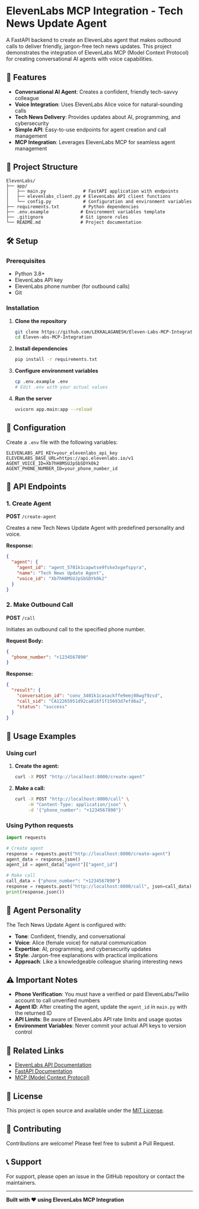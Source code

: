 # ElevenLabs MCP Integration - Tech News Update Agent

A FastAPI backend to create an ElevenLabs agent that makes outbound calls to deliver friendly, jargon-free tech news updates. This project demonstrates the integration of ElevenLabs MCP (Model Context Protocol) for creating conversational AI agents with voice capabilities.

## 🚀 Features

- **Conversational AI Agent**: Creates a confident, friendly tech-savvy colleague
- **Voice Integration**: Uses ElevenLabs Alice voice for natural-sounding calls
- **Tech News Delivery**: Provides updates about AI, programming, and cybersecurity
- **Simple API**: Easy-to-use endpoints for agent creation and call management
- **MCP Integration**: Leverages ElevenLabs MCP for seamless agent management

## 📁 Project Structure

```
ElevenLabs/
├── app/
│   ├── main.py              # FastAPI application with endpoints
│   ├── elevenlabs_client.py # ElevenLabs API client functions
│   └── config.py            # Configuration and environment variables
├── requirements.txt         # Python dependencies
├── .env.example            # Environment variables template
├── .gitignore              # Git ignore rules
└── README.md               # Project documentation
```

## 🛠️ Setup

### Prerequisites

- Python 3.8+
- ElevenLabs API key
- ElevenLabs phone number (for outbound calls)
- Git

### Installation

1. **Clone the repository**
   ```bash
   git clone https://github.com/LEKKALAGANESH/Eleven-Labs-MCP-Integration.git
   cd Eleven-abs-MCP-Integration
   ```

2. **Install dependencies**
   ```bash
   pip install -r requirements.txt
   ```

3. **Configure environment variables**
   ```bash
   cp .env.example .env
   # Edit .env with your actual values
   ```

4. **Run the server**
   ```bash
   uvicorn app.main:app --reload
   ```

## 🔧 Configuration

Create a `.env` file with the following variables:

```env
ELEVENLABS_API_KEY=your_elevenlabs_api_key
ELEVENLABS_BASE_URL=https://api.elevenlabs.io/v1
AGENT_VOICE_ID=Xb7hH8MSUJpSbSDYk0k2
AGENT_PHONE_NUMBER_ID=your_phone_number_id
```

## 📡 API Endpoints

### 1. Create Agent
**POST** `/create-agent`

Creates a new Tech News Update Agent with predefined personality and voice.

**Response:**
```json
{
  "agent": {
    "agent_id": "agent_5701k1capwtse9fske3xgefspyra",
    "name": "Tech News Update Agent",
    "voice_id": "Xb7hH8MSUJpSbSDYk0k2"
  }
}
```

### 2. Make Outbound Call
**POST** `/call`

Initiates an outbound call to the specified phone number.

**Request Body:**
```json
{
  "phone_number": "+1234567890"
}
```

**Response:**
```json
{
  "result": {
    "conversation_id": "conv_3401k1casackffe9emj08wgf9zsd",
    "call_sid": "CA12265951d92ca816f1f15693d7efd6a2",
    "status": "success"
  }
}
```

## 🎯 Usage Examples

### Using curl

1. **Create the agent:**
   ```bash
   curl -X POST "http://localhost:8000/create-agent"
   ```

2. **Make a call:**
   ```bash
   curl -X POST "http://localhost:8000/call" \
        -H "Content-Type: application/json" \
        -d '{"phone_number": "+1234567890"}'
   ```

### Using Python requests

```python
import requests

# Create agent
response = requests.post("http://localhost:8000/create-agent")
agent_data = response.json()
agent_id = agent_data["agent"]["agent_id"]

# Make call
call_data = {"phone_number": "+1234567890"}
response = requests.post("http://localhost:8000/call", json=call_data)
print(response.json())
```

## 🤖 Agent Personality

The Tech News Update Agent is configured with:

- **Tone**: Confident, friendly, and conversational
- **Voice**: Alice (female voice) for natural communication
- **Expertise**: AI, programming, and cybersecurity updates
- **Style**: Jargon-free explanations with practical implications
- **Approach**: Like a knowledgeable colleague sharing interesting news

## ⚠️ Important Notes

- **Phone Verification**: You must have a verified or paid ElevenLabs/Twilio account to call unverified numbers
- **Agent ID**: After creating the agent, update the `agent_id` in `main.py` with the returned ID
- **API Limits**: Be aware of ElevenLabs API rate limits and usage quotas
- **Environment Variables**: Never commit your actual API keys to version control

## 🔗 Related Links

- [ElevenLabs API Documentation](https://docs.elevenlabs.io/)
- [FastAPI Documentation](https://fastapi.tiangolo.com/)
- [MCP (Model Context Protocol)](https://modelcontextprotocol.io/)

## 📝 License

This project is open source and available under the [MIT License](LICENSE).

## 🤝 Contributing

Contributions are welcome! Please feel free to submit a Pull Request.

## 📞 Support

For support, please open an issue in the GitHub repository or contact the maintainers.

---

**Built with ❤️ using ElevenLabs MCP Integration** 
